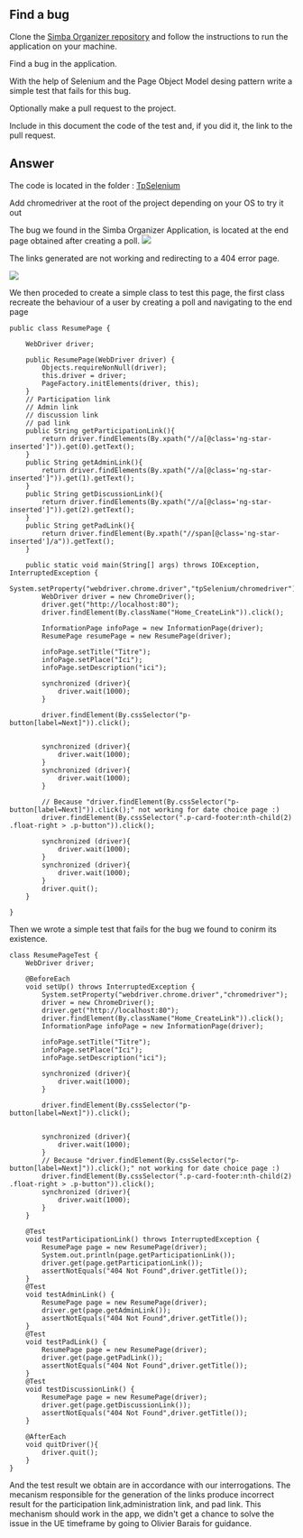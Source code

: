 ## Find a bug

Clone the [Simba Organizer repository](https://github.com/barais/doodlestudent/) and follow the instructions to run the application on your machine.

Find a bug in the application. 

With the help of Selenium and the Page Object Model desing pattern write a simple test that fails for this bug.

Optionally make a pull request to the project.

Include in this document the code of the test and, if you did it, the link to the pull request.

## Answer

The code is located in the folder : [TpSelenium](https://github.com/GuillaumeLEDOURNER/VV-ISTIC-TP5/tree/main/tpSelenium)

Add chromedriver at the root of the project depending on your OS to try it out


The bug we found in the Simba Organizer Application, is located at the end page obtained after creating a poll. 
![](https://i.imgur.com/GXp3Yiq.png)

The links generated are not working and redirecting to a 404 error page.

![](https://i.imgur.com/U0Zhz6u.png)

We then proceded to create a simple class to test this page, the first class recreate the behaviour of a user by creating a poll and navigating to the end page

```java=
public class ResumePage {

    WebDriver driver;

    public ResumePage(WebDriver driver) {
        Objects.requireNonNull(driver);
        this.driver = driver;
        PageFactory.initElements(driver, this);
    }
    // Participation link
    // Admin link
    // discussion link
    // pad link
    public String getParticipationLink(){
        return driver.findElements(By.xpath("//a[@class='ng-star-inserted']")).get(0).getText();
    }
    public String getAdminLink(){
        return driver.findElements(By.xpath("//a[@class='ng-star-inserted']")).get(1).getText();
    }
    public String getDiscussionLink(){
        return driver.findElements(By.xpath("//a[@class='ng-star-inserted']")).get(2).getText();
    }
    public String getPadLink(){
        return driver.findElement(By.xpath("//span[@class='ng-star-inserted']/a")).getText();
    }

    public static void main(String[] args) throws IOException, InterruptedException {
        System.setProperty("webdriver.chrome.driver","tpSelenium/chromedriver");
        WebDriver driver = new ChromeDriver();
        driver.get("http://localhost:80");
        driver.findElement(By.className("Home_CreateLink")).click();

        InformationPage infoPage = new InformationPage(driver);
        ResumePage resumePage = new ResumePage(driver);

        infoPage.setTitle("Titre");
        infoPage.setPlace("Ici");
        infoPage.setDescription("ici");

        synchronized (driver){
            driver.wait(1000);
        }

        driver.findElement(By.cssSelector("p-button[label=Next]")).click();


        synchronized (driver){
            driver.wait(1000);
        }
        synchronized (driver){
            driver.wait(1000);
        }

        // Because "driver.findElement(By.cssSelector("p-button[label=Next]")).click();" not working for date choice page :)
        driver.findElement(By.cssSelector(".p-card-footer:nth-child(2) .float-right > .p-button")).click();

        synchronized (driver){
            driver.wait(1000);
        }
        synchronized (driver){
            driver.wait(1000);
        }
        driver.quit();
    }

}
```

Then we wrote a simple test that fails for the bug we found to conirm its existence.

```java=
class ResumePageTest {
    WebDriver driver;

    @BeforeEach
    void setUp() throws InterruptedException {
        System.setProperty("webdriver.chrome.driver","chromedriver");
        driver = new ChromeDriver();
        driver.get("http://localhost:80");
        driver.findElement(By.className("Home_CreateLink")).click();
        InformationPage infoPage = new InformationPage(driver);

        infoPage.setTitle("Titre");
        infoPage.setPlace("Ici");
        infoPage.setDescription("ici");

        synchronized (driver){
            driver.wait(1000);
        }

        driver.findElement(By.cssSelector("p-button[label=Next]")).click();


        synchronized (driver){
            driver.wait(1000);
        }
        // Because "driver.findElement(By.cssSelector("p-button[label=Next]")).click();" not working for date choice page :)
        driver.findElement(By.cssSelector(".p-card-footer:nth-child(2) .float-right > .p-button")).click();
        synchronized (driver){
            driver.wait(1000);
        }
    }

    @Test
    void testParticipationLink() throws InterruptedException {
        ResumePage page = new ResumePage(driver);
        System.out.println(page.getParticipationLink());
        driver.get(page.getParticipationLink());
        assertNotEquals("404 Not Found",driver.getTitle());
    }
    @Test
    void testAdminLink() {
        ResumePage page = new ResumePage(driver);
        driver.get(page.getAdminLink());
        assertNotEquals("404 Not Found",driver.getTitle());
    }
    @Test
    void testPadLink() {
        ResumePage page = new ResumePage(driver);
        driver.get(page.getPadLink());
        assertNotEquals("404 Not Found",driver.getTitle());
    }
    @Test
    void testDiscussionLink() {
        ResumePage page = new ResumePage(driver);
        driver.get(page.getDiscussionLink());
        assertNotEquals("404 Not Found",driver.getTitle());
    }

    @AfterEach
    void quitDriver(){
        driver.quit();
    }
}

```

And the test result we obtain are in accordance with our interrogations. The mecanism responsible for the generation of the links produce incorrect result for the participation link,administration link, and pad link. 
This mechanism should work in the app, we didn't get a chance to solve the issue in the UE timeframe by going to Olivier Barais for guidance.



